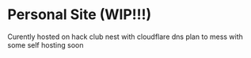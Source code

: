 # Personal Site (WIP!!!)
Curently hosted on hack club nest with cloudflare dns
plan to mess with some self hosting soon
